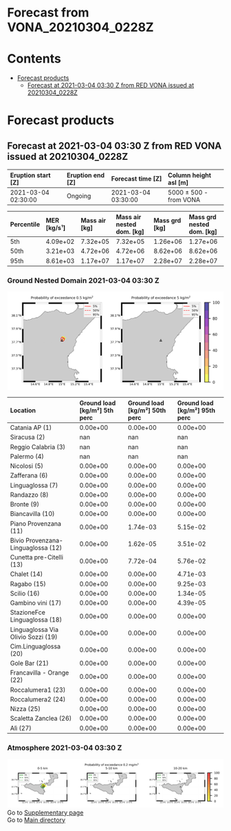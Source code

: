 
Forecast from VONA_20210304_0228Z
=================================

Contents
========

* [Forecast products](#forecast-products)
	* [Forecast at 2021-03-04 03:30 Z from RED VONA issued at 20210304_0228Z](#forecast-at-2021-03-04-0330-z-from-red-vona-issued-at-20210304_0228z)

# Forecast products

## Forecast at 2021-03-04 03:30 Z from RED VONA issued at 20210304_0228Z
  

|Eruption start [Z]|Eruption end [Z]|Forecast time [Z]|Column height asl [m]|
| :--- | :--- | :--- | :--- |
|2021-03-04 02:30:00|Ongoing|2021-03-04 03:30:00|5000 ± 500 - from VONA|
  
  

|Percentile|MER [kg/s¹]|Mass air [kg]|Mass air nested dom. [kg]|Mass grd [kg]|Mass grd nested dom. [kg]|
| :--- | :--- | :--- | :--- | :--- | :--- |
|5th|4.09e+02|7.32e+05|7.32e+05|1.26e+06|1.27e+06|
|50th|3.21e+03|4.72e+06|4.72e+06|8.62e+06|8.62e+06|
|95th|8.61e+03|1.17e+07|1.17e+07|2.28e+07|2.28e+07|
  

### Ground Nested Domain 2021-03-04 03:30 Z
  
![](./figures/probability_grd_2021_03_04_0330_grid_1_1.png)  
  
  
  
  
  
  
  
  
  
  
  
  
  
  
  
  
  
  
  
  
  
  
  
  
  
  

|Location|Ground load [kg/m²] 5th perc|Ground load [kg/m²] 50th perc|Ground load [kg/m²] 95th perc|
| :--- | :--- | :--- | :--- |
|Catania AP (1)|0.00e+00|0.00e+00|0.00e+00|
|Siracusa (2)|nan|nan|nan|
|Reggio Calabria (3)|nan|nan|nan|
|Palermo (4)|nan|nan|nan|
|Nicolosi (5)|0.00e+00|0.00e+00|0.00e+00|
|Zafferana (6)|0.00e+00|0.00e+00|0.00e+00|
|Linguaglossa (7)|0.00e+00|0.00e+00|0.00e+00|
|Randazzo (8)|0.00e+00|0.00e+00|0.00e+00|
|Bronte (9)|0.00e+00|0.00e+00|0.00e+00|
|Biancavilla (10)|0.00e+00|0.00e+00|0.00e+00|
|Piano Provenzana (11)|0.00e+00|1.74e-03|5.15e-02|
|Bivio Provenzana-Linguaglossa (12)|0.00e+00|1.62e-05|3.51e-02|
|Cunetta pre-Citelli (13)|0.00e+00|7.72e-04|5.76e-02|
|Chalet (14)|0.00e+00|0.00e+00|4.71e-03|
|Ragabo (15)|0.00e+00|0.00e+00|9.25e-03|
|Scilio (16)|0.00e+00|0.00e+00|1.34e-05|
|Gambino vini (17)|0.00e+00|0.00e+00|4.39e-05|
|StazioneFce Linguaglossa (18)|0.00e+00|0.00e+00|0.00e+00|
|Linguaglossa Via Olivio Sozzi (19)|0.00e+00|0.00e+00|0.00e+00|
|Cim.Linguaglossa (20)|0.00e+00|0.00e+00|0.00e+00|
|Gole Bar (21)|0.00e+00|0.00e+00|0.00e+00|
|Francavilla - Orange (22)|0.00e+00|0.00e+00|0.00e+00|
|Roccalumera1 (23)|0.00e+00|0.00e+00|0.00e+00|
|Roccalumera2 (24)|0.00e+00|0.00e+00|0.00e+00|
|Nizza (25)|0.00e+00|0.00e+00|0.00e+00|
|Scaletta Zanclea (26)|0.00e+00|0.00e+00|0.00e+00|
|Alì (27)|0.00e+00|0.00e+00|0.00e+00|
  

### Atmosphere 2021-03-04 03:30 Z
  
![](./figures/probability_air_2021_03_04_0330_grid_2_conclev_1_1.png)  
Go to [Supplementary page](Supplementary_page.md)  
Go to [Main directory](https://github.com/federicapardini/Real_time_ash_forecast)